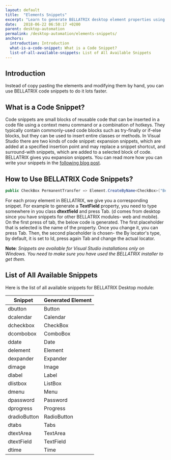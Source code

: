 ```yaml
---
layout: default
title:  "Elements Snippets"
excerpt: "Learn to generate BELLATRIX desktop element properties using VS snippets."
date:   2018-06-22 06:50:17 +0200
parent: desktop-automation
permalink: /desktop-automation/elements-snippets/
anchors:
  introduction: Introduction
  what-is-a-code-snippet: What is a Code Snippet?
  list-of-all-available-snippets: List of All Available Snippets
---
```

Introduction
-------
Instead of copy pasting the elements and modifying them by hand, you can use BELLATRIX code snippets to do it lots faster.

What is a Code Snippet?
----------------------- 
Code snippets are small blocks of reusable code that can be inserted in a code file using a context menu command or a combination of hotkeys. They typically contain commonly-used code blocks such as try-finally or if-else blocks, but they can be used to insert entire classes or methods. In Visual Studio there are two kinds of code snippet: expansion snippets, which are added at a specified insertion point and may replace a snippet shortcut, and surround-with snippets, which are added to a selected block of code.
BELLATRIX gives you expansion snippets. You can read more how you can write your snippets in the [following blog post](https://www.automatetheplanet.com/visual-studio-code-snippets/).

How to Use BELLATRIX Code Snippets?
-----------------------------------
```csharp
public CheckBox PermanentTransfer => Element.CreateByName<CheckBox>("BellaCheckBox");
```
For each proxy element in BELLATRIX, we give you a corresponding snippet. For example to generate a **TextField** property, you need to type somewhere in you class **dtextfield** and press Tab. (d comes from desktop since you have snippets for other BELLATRIX modules- web and mobile). On the first press of tab, the below code is generated. The first placeholder that is selected is the name of the property. Once you change it, you can press Tab. Then, the second placeholder is chosen- the By locator's type, by default, it is set to Id, press again Tab and change the actual locator.

**Note**: *Snippets are available for Visual Studio installations only on Windows. You need to make sure you have used the BELLATRIX installer to get them.*

List of All Available Snippets
------------------------------
Here is the list of all available snippets for BELLATRIX Desktop module:

Snippet | Generated Element
------------ | -------------
dbutton | Button
dcalendar | Calendar
dcheckbox | CheckBox
dcombobox | ComboBox
ddate | Date
delement | Element
dexpander | Expander
dimage | Image
dlabel | Label
dlistbox | ListBox
dmenu | Menu
dpassword | Password
dprogress | Progress
dradioButton | RadioButton
dtabs | Tabs
dtextArea | TextArea
dtextField | TextField
dtime | Time
